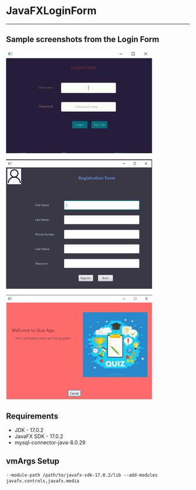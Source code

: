 # JavaFXLoginForm

---

## Sample screenshots from the Login Form

<img src="screnshots/Login.png" alt="Logn - Screen" width="400"/><br>

<img src="screnshots/Registration.png" alt="Registration - Screen" width="400"/><br>

<img src="screnshots/Successfull-login.png" alt="System Page - Screen" width="400"/><br>

## Requirements

- JDK - 17.0.2
- JavaFX SDK - 17.0.2
- mysql-connector-java-8.0.29

## vmArgs Setup

```
--module-path /path/to/javafx-sdk-17.0.2/lib --add-modules javafx.controls,javafx.media
```
